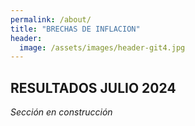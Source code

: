 ```yaml
---
permalink: /about/
title: "BRECHAS DE INFLACION"
header:
  image: /assets/images/header-git4.jpg
---
```


## RESULTADOS JULIO 2024

*Sección en construcción*